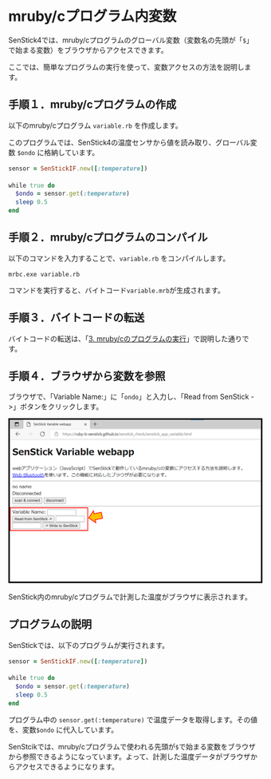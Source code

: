 <style>
img {
    border: 3px black solid;
}
</style>

# mruby/cプログラム内変数

SenStick4では、mruby/cプログラムのグローバル変数（変数名の先頭が「`$`」で始まる変数）をブラウザからアクセスできます。

ここでは、簡単なプログラムの実行を使って、変数アクセスの方法を説明します。

## 手順１．mruby/cプログラムの作成

以下のmruby/cプログラム `variable.rb` を作成します。

このプログラムでは、SenStick4の温度センサから値を読み取り、グローバル変数 `$ondo` に格納しています。

```Ruby
sensor = SenStickIF.new([:temperature])

while true do
  $ondo = sensor.get(:temperature)
  sleep 0.5
end
```

## 手順２．mruby/cプログラムのコンパイル

以下のコマンドを入力することで、`variable.rb` をコンパイルします。

```
mrbc.exe variable.rb
```

コマンドを実行すると、バイトコード`variable.mrb`が生成されます。

## 手順３．バイトコードの転送

バイトコードの転送は、「[3. mruby/cのプログラムの実行](./tutorial-3.md)」で説明した通りです。

## 手順４．ブラウザから変数を参照

ブラウザで、「Variable Name:」に「`ondo`」と入力し、「Read from SenStick ->」ボタンをクリックします。

![変数の参照](./images/fig05-01.png)

SenStick内のmruby/cプログラムで計測した温度がブラウザに表示されます。

## プログラムの説明

SenStickでは、以下のプログラムが実行されます。

```Ruby
sensor = SenStickIF.new([:temperature])

while true do
  $ondo = sensor.get(:temperature)
  sleep 0.5
end
```

プログラム中の `sensor.get(:temperature)` で温度データを取得します。その値を、変数`$ondo` に代入しています。

SenStcikでは、mruby/cプログラムで使われる先頭が`$`で始まる変数をブラウザから参照できるようになっています。よって、計測した温度データがブラウザからアクセスできるようになります。


